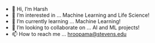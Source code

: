 - 👋 Hi, I’m Harsh
- 👀 I’m interested in ... Machine Learning and Life Science!
- 🌱 I’m currently learning ... Machine Learning!
- 💞️ I’m looking to collaborate on ... AI and ML projects!
- 📫 How to reach me ... hroopama@stevens.edu

<!---
Harsh-rm/Harsh-rm is a ✨ special ✨ repository because its `README.md` (this file) appears on your GitHub profile.
You can click the Preview link to take a look at your changes.
--->

